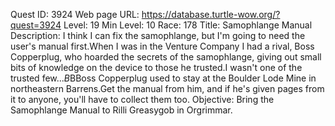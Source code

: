 Quest ID: 3924
Web page URL: https://database.turtle-wow.org/?quest=3924
Level: 19
Min Level: 10
Race: 178
Title: Samophlange Manual
Description: I think I can fix the samophlange, but I'm going to need the user's manual first.When I was in the Venture Company I had a rival, Boss Copperplug, who hoarded the secrets of the samophlange, giving out small bits of knowledge on the device to those he trusted.I wasn't one of the trusted few...$B$BBoss Copperplug used to stay at the Boulder Lode Mine in northeastern Barrens.Get the manual from him, and if he's given pages from it to anyone, you'll have to collect them too.
Objective: Bring the Samophlange Manual to Rilli Greasygob in Orgrimmar.
